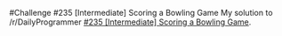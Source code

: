 #Challenge #235 [Intermediate] Scoring a Bowling Game
My solution to /r/DailyProgrammer [#235 [Intermediate] Scoring a Bowling Game](https://www.reddit.com/r/dailyprogrammer/comments/3ntsni/20151007_challenge_235_intermediate_scoring_a/).